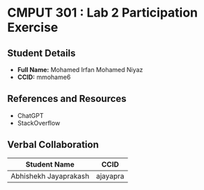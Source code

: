 # CMPUT 301 : Lab 2 Participation Exercise

## Student Details

- **Full Name:** Mohamed Irfan Mohamed Niyaz
- **CCID:** mmohame6

## References and Resources

- ChatGPT
- StackOverflow

## Verbal Collaboration

| Student Name             | CCID     |
| ------------------------ | -------- |
| Abhishekh Jayaprakash    | ajayapra |
